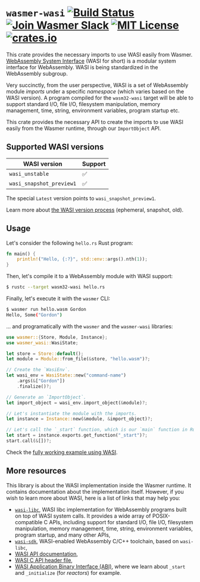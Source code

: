 # `wasmer-wasi` [![Build Status](https://github.com/wasmerio/wasmer/workflows/build/badge.svg?style=flat-square)](https://github.com/wasmerio/wasmer/actions?query=workflow%3Abuild) [![Join Wasmer Slack](https://img.shields.io/static/v1?label=Slack&message=join%20chat&color=brighgreen&style=flat-square)](https://slack.wasmer.io) [![MIT License](https://img.shields.io/github/license/wasmerio/wasmer.svg?style=flat-square)](https://github.com/wasmerio/wasmer/blob/master/LICENSE) [![crates.io](https://img.shields.io/crates/v/wasmer-wasi.svg)](https://crates.io/crates/wasmer-wasi)

This crate provides the necessary imports to use WASI easily from Wasmer.
[WebAssembly System Interface](https://github.com/WebAssembly/WASI)
(WASI for short) is a modular system interface for WebAssembly. WASI
is being standardized in the WebAssembly subgroup.

Very succinctly, from the user perspective, WASI is a set of
WebAssembly module _imports_ under a specific _namespace_ (which
varies based on the WASI version). A program compiled for the
`wasm32-wasi` target will be able to support standard I/O, file I/O,
filesystem manipulation, memory management, time, string, environment
variables, program startup etc.

This crate provides the necessary API to create the imports to use
WASI easily from the Wasmer runtime, through our `ImportObject` API.

## Supported WASI versions

| WASI version | Support |
|-|-|
| `wasi_unstable` | ✅ |
| `wasi_snapshot_preview1` | ✅ |

The special `Latest` version points to `wasi_snapshot_preview1`.

Learn more about [the WASI version
process](https://github.com/WebAssembly/WASI/tree/main/phases)
(ephemeral, snapshot, old).

## Usage

Let's consider the following `hello.rs` Rust program:

```rust
fn main() {
    println!("Hello, {:?}", std::env::args().nth(1));
}
```

Then, let's compile it to a WebAssembly module with WASI support:

```sh
$ rustc --target wasm32-wasi hello.rs
```

Finally, let's execute it with the `wasmer` CLI:

```sh
$ wasmer run hello.wasm Gordon
Hello, Some("Gordon")
```

… and programatically with the `wasmer` and the `wasmer-wasi` libraries:

```rust
use wasmer::{Store, Module, Instance};
use wasmer_wasi::WasiState;

let store = Store::default();
let module = Module::from_file(&store, "hello.wasm")?;

// Create the `WasiEnv`.
let wasi_env = WasiState::new("command-name")
    .args(&["Gordon"])
    .finalize()?;

// Generate an `ImportObject`.
let import_object = wasi_env.import_object(&module)?;

// Let's instantiate the module with the imports.
let instance = Instance::new(&module, &import_object)?;

// Let's call the `_start` function, which is our `main` function in Rust.
let start = instance.exports.get_function("_start")?;
start.call(&[])?;
```

Check the [fully working example using
WASI](https://github.com/wasmerio/wasmer/blob/master/examples/wasi.rs).

## More resources

This library is about the WASI implementation inside the Wasmer
runtime. It contains documentation about the implementation
itself. However, if you wish to learn more about WASI, here is a list
of links that may help you:

* [`wasi-libc`](https://github.com/WebAssembly/wasi-libc/), WASI libc
  implementation for WebAssembly programs built on top of WASI system
  calls. It provides a wide array of POSIX-compatible C APIs,
  including support for standard I/O, file I/O, filesystem
  manipulation, memory management, time, string, environment
  variables, program startup, and many other APIs,
* [`wasi-sdk`](https://github.com/WebAssembly/wasi-sdk/), WASI-enabled
  WebAssembly C/C++ toolchain, based on `wasi-libc`,
* [WASI API
  documentation](https://github.com/WebAssembly/WASI/blob/main/phases/snapshot/docs.md),
* [WASI C API header
  file](https://github.com/WebAssembly/wasi-libc/blob/main/libc-bottom-half/headers/public/wasi/api.h),
* [WASI Application Binary Interface
  (ABI)](https://github.com/WebAssembly/WASI/blob/main/design/application-abi.md),
  where we learn about `_start` and `_initialize` (for _reactors_) for example.
